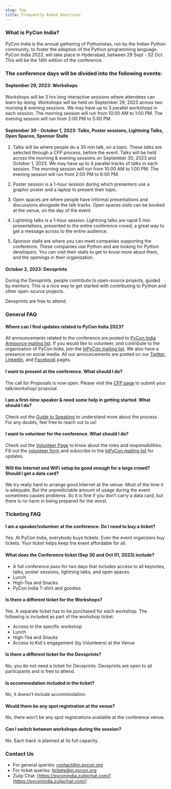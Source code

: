 ```yaml
---
slug: faq
title: Frequently Asked Questions
---
```


### What is PyCon India?

PyCon India is the annual gathering of Pythonistas, run by the Indian Python community, to foster the adoption of the Python programming language. PyCon India 2023, will take place in Hyderabad, between 29 Sept - 02 Oct. This will be the 14th edition of the conference.

### The conference days will be divided into the following events:

#### September 29, 2023: Workshops
Workshops will be 3 hrs long interactive sessions where attendees can learn by doing. Workshops will be held on September 29, 2023 across two morning & evening sessions. We may have up to 3 parallel workshops in each session. The morning session will run from 10:00 AM to 1:00 PM. The evening session will run from 2:00 PM to 5:00 PM.

#### September 30 - October 1, 2023: Talks, Poster sessions, Lightning Talks, Open Spaces, Sponsor Stalls
1. Talks will be where people do a 30 min talk, on a topic. These talks are selected through a CFP process, before the event. Talks will be held across the morning & evening sessions on September 30, 2023 and October 1, 2023. We may have up to 4 parallel tracks of talks in each session. The morning session will run from 10:00 AM to 1:00 PM. The evening session will run from 2:00 PM to 6:00 PM.

2. Poster session is a 1-hour session during which presenters use a graphic poster and a laptop to present their topic.

3. Open spaces are where people have informal presentations and discussions alongside the talk tracks. Open spaces slots can be booked at the venue, on the day of the event.

4. Lightning talks is a 1-hour session. Lightning talks are rapid 5 min presentations, presented to the entire conference crowd, a great way to get a message across to the entire audience.

5. Sponsor stalls are where you can meet companies supporting the conference. These companies use Python and are looking for Python developers. You can visit their stalls to get to know more about them, and the openings in their organization.

#### October 2, 2023: Devsprints
During the Devsprints, people contribute to open-source projects, guided by mentors. This is a nice way to get started with contributing to Python and other open-source projects.

Devsprints are free to attend.

### General FAQ

#### Where can I find updates related to PyCon India 2023?
All announcements related to the conference are posted to [PyCon India Announce mailing list](https://mail.python.org/mailman3/lists/inpycon-announce.python.org/).
If you would like to volunteer, and contribute to the organization of PyCon India, join the [InPyCon mailing list](https://mail.python.org/mailman/listinfo/inpycon). We also have a presence on social media. All our announcements are posted on our [Twitter](https://twitter.com/pyconindia), [LinkedIn](https://linkedin.com/company/pyconindia), and [Facebook](https://www.facebook.com/PyConIndia/) pages.

#### I want to present at the conference. What should I do?
The call for Proposals is now open. Please visit the [CFP page](https://in.pycon.org/cfp/pycon-india-2023/proposals/) to submit your talk/workshop/ proposal.

#### I am a first-time speaker & need some help in getting started. What should I do?
Check out the [Guide to Speaking](https://in.pycon.org/blog/2023/guide-to-speaking.html) to understand more about the process. For any doubts, feel free to reach out to us!

#### I want to volunteer for the conference. What should I do?
Check out the [Volunteer Page](https://in.pycon.org/blog/2023/volunteering-guide-pyconin23.html) to know about the roles and responsibilities. Fill out the [volunteer form](https://docs.google.com/forms/d/e/1FAIpQLSdmlVnxDBENiXs17hQeUtgqOZdcsWI7lmQpXq5m9K-e0eS52Q/viewform) and subscribe to the [InPyCon mailing list](https://mail.python.org/mailman/listinfo/inpycon) for updates.


#### Will the Internet and WiFi setup be good enough for a large crowd? Should I get a data card?
We try really hard to arrange good Internet at the venue. Most of the time it is adequate. But the unpredictable amount of usage during the event sometimes causes problems. So it is fine if you don’t carry a data card, but there is no harm in being prepared for the worst.

### Ticketing FAQ

#### I am a speaker/volunteer at the conference. Do I need to buy a ticket?
Yes. At PyCon India, everybody buys tickets. Even the event organizers buy tickets. Your ticket helps keep the event affordable for all.

#### What does the Conference ticket (Sep 30 and Oct 01, 2023) include?
-   A full conference pass for two days that includes access to all keynotes, talks, poster sessions, lightning talks, and open spaces.
-   Lunch
-   High-Tea and Snacks
-   PyCon India T-shirt and goodies
    
#### Is there a different ticket for the Workshops?
Yes. A separate ticket has to be purchased for each workshop. The following is included as part of the workshop ticket.
-  Access to the specific workshop
-  Lunch
-  High-Tea and Snacks
- Access to Kid's engagement (by Volunteers) at the Venue

#### Is there a different ticket for the Devsprints?
No, you do not need a ticket for Devsprints. Devsprints are open to all participants and is free to attend.
    
#### Is accommodation included in the ticket?
No, it doesn’t include accommodation.
#### Would there be any spot registration at the venue?
No, there won’t be any spot registrations available at the conference venue.
#### Can I switch between workshops during the session?
No. Each track is planned at its full capacity.

### Contact Us
- For general queries: [contact@in.pycon.org](mailto:contact@in.pycon.org)
- For ticket queries: [tickets@in.pycon.org](mailto:tickets@in.pycon.org)
- Zulip Chat: [https://pyconindia.zulipchat.com/](https://pyconindia.zulipchat.com/)
